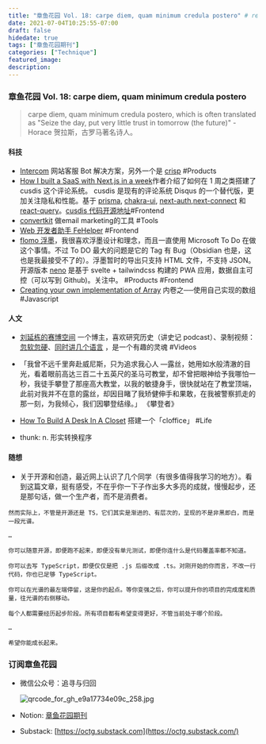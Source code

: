 ```yaml
---
title: "章鱼花园 Vol. 18: carpe diem, quam minimum credula postero" # remove yyyy-MM-dd prefix in the filename 
date: 2021-07-04T10:25:55-07:00
draft: false
hidedate: true 
tags: ["章鱼花园期刊"]
categories: ["Technique"]
featured_image:
description:
---
```


### 章鱼花园 Vol. 18: carpe diem, quam minimum credula postero

> carpe diem, quam minimum credula postero, which is often translated as "Seize the day, put very little trust in tomorrow (the future)" - Horace  贺拉斯，古罗马著名诗人。

#### 科技
- [Intercom](https://www.intercom.com/) 网站客服 Bot 解决方案，另外一个是 [crisp](https://crisp.chat/en/)  #Products 
- [How I built a SaaS with Next.js in a week](https://blog.cusdis.com/build-a-saas-project-with-nextjs-in-a-week/)作者介绍了如何在 1 周之类搭建了 cusdis 这个评论系统。 cusdis 是现有的评论系统 Disqus 的一个替代版，更加关注隐私和性能。基于 [prisma](https://prisma.io/), [chakra-ui](https://chakra-ui.com/), [next-auth](https://next-auth.js.org/),[next-connect](https://github.com/hoangvvo/next-connect) 和 [react-query](https://react-query.tanstack.com/)。[cusdis 代码开源地址](https://github.com/djyde/cusdis)#Frontend 
- [convertkit](https://convertkit.com/) 做email marketing的工具 #Tools 
- [Web 开发者助手 FeHelper](https://www.baidufe.com/) #Frontend 
- [flomo 浮墨](https://flomoapp.com/)，我很喜欢浮墨设计和理念，而且一直使用 Microsoft To Do 在做这个事情。不过 To DO 最大的问题是它的 Tag 有 Bug（Obsidian 也是，这也是我最接受不了的）。浮墨暂时的导出只支持 HTML 文件，不支持 JSON。开源版本 [neno](https://github.com/Mran/neno) 是基于 svelte + tailwindcss 构建的 PWA 应用，数据自主可控（可以写到 Github)。关注中。 #Products  #Frontend 
- [Creating your own implementation of Array](https://ui.dev/creating-your-own-array/) 内卷之──使用自己实现的数组 #Javascript 

#### 人文
- [刘延栋的赛博空间](https://liuyandong.com/) 一个博主，喜欢研究历史（讲史记 podcast）、录制视频：[忽软忽硬](https://www.youtube.com/watch?v=gPHYyqoJnMk&list=PLwO3dBiytzpGH1rlCP-QmOQn295xLgXES)、[同时讲几个语言](https://www.youtube.com/watch?v=jF7HVA4K1yA&list=PLwO3dBiytzpE7QCfjFL-sx8-QDhbfZiEO) ，是一个有趣的灵魂 #Videos 

- 「我曾不远千里奔赴威尼斯，只为追求我心人 —露丝，她用如水般清澈的目光，看着眼前高达三百二十五英尺的圣马可教堂，却不曾把眼神给予我哪怕一秒，我徒手攀登了那座高大教堂，以我的敏捷身手，很快就站在了教堂顶端，此前对我并不在意的露丝，却因目睹了我矫健伸手和果敢，在我被警察抓走的那一刻，为我倾心，我们因攀登结缘。」 《攀登者》

- [How To Build A Desk In A Closet](https://housefulofhandmade.com/how-to-build-a-desk-in-a-closet/) 搭建一个「cloffice」 #Life 

- thunk: n. 形实转换程序

#### 随想
- 关于开源和创造，最近网上认识了几个同学（有很多值得我学习的地方）。看到这篇文章，挺有感受，不在乎你一下子作出多大多亮的成就，慢慢起步，还是那句话，做一个生产者，而不是消费者。

```
然而实际上，不管是开源还是 TS，它们其实是渐进的、有层次的，呈现的不是非黑即白，而是一段光谱。

…

你可以随意开源，即便跑不起来，即便没有单元测试，即便你连什么是代码覆盖率都不知道。

你可以去写 TypeScript，即便仅仅是把 .js 后缀改成 .ts。对刚开始的你而言，不改一行代码，你也已足够 TypeScript。

你可以在光谱的最左端停留，这是你的起点。等你变强之后，你可以提升你的项目的完成度和质量，往光谱的右侧移动。

每个人都需要经历起步阶段。所有项目都有希望变得更好，不管当前处于哪个阶段。

…

希望你能成长起来。
```

### 订阅章鱼花园

- 微信公众号：追寻与归回

    ![qrcode_for_gh_e9a17734e09c_258.jpg](/assets/images/2021/qrcode_for_gh_e9a17734e09c_258.jpg)


- Notion: [章鱼花园期刊](https://www.notion.so/9012ebf6c9f94d699484e087752f54e4)
- Substack: [https://octg.substack.com](https://octg.substack.com/)
